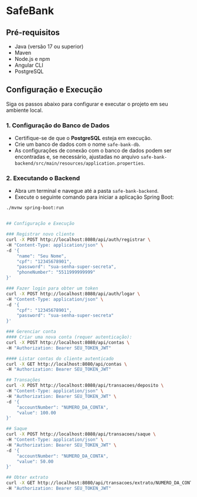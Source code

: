 # SafeBank

## Pré-requisitos

-   Java (versão 17 ou superior)
-   Maven
-   Node.js e npm
-   Angular CLI
-   PostgreSQL

## Configuração e Execução

Siga os passos abaixo para configurar e executar o projeto em seu ambiente local.

### 1. Configuração do Banco de Dados

-   Certifique-se de que o **PostgreSQL** esteja em execução.
-   Crie um banco de dados com o nome `safe-bank-db`.
-   As configurações de conexão com o banco de dados podem ser encontradas e, se necessário, ajustadas no arquivo `safe-bank-backend/src/main/resources/application.properties`.

### 2. Executando o Backend

-   Abra um terminal e navegue até a pasta `safe-bank-backend`.
-   Execute o seguinte comando para iniciar a aplicação Spring Boot:

```bash
./mvnw spring-boot:run


## Configuração e Execução

### Registrar novo cliente
curl -X POST http://localhost:8080/api/auth/registrar \
-H "Content-Type: application/json" \
-d '{
    "name": "Seu Nome",
    "cpf": "12345678901",
    "password": "sua-senha-super-secreta",
    "phoneNumber": "5511999999999"
}'

### Fazer login para obter um token
curl -X POST http://localhost:8080/api/auth/logar \
-H "Content-Type: application/json" \
-d '{
    "cpf": "12345678901",
    "password": "sua-senha-super-secreta"
}'

### Gerenciar conta
#### Criar uma nova conta (requer autenticação):
curl -X POST http://localhost:8080/api/contas \
-H "Authorization: Bearer SEU_TOKEN_JWT"

#### Listar contas do cliente autenticado
curl -X GET http://localhost:8080/api/contas \
-H "Authorization: Bearer SEU_TOKEN_JWT"

## Transações
curl -X POST http://localhost:8080/api/transacoes/deposito \
-H "Content-Type: application/json" \
-H "Authorization: Bearer SEU_TOKEN_JWT" \
-d '{
    "accountNumber": "NUMERO_DA_CONTA",
    "value": 100.00
}'

## Saque
curl -X POST http://localhost:8080/api/transacoes/saque \
-H "Content-Type: application/json" \
-H "Authorization: Bearer SEU_TOKEN_JWT" \
-d '{
    "accountNumber": "NUMERO_DA_CONTA",
    "value": 50.00
}'

## Obter extrato
curl -X GET http://localhost:8080/api/transacoes/extrato/NUMERO_DA_CONTA \
-H "Authorization: Bearer SEU_TOKEN_JWT"
